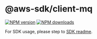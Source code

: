 # @aws-sdk/client-mq

[![NPM version](https://img.shields.io/npm/v/@aws-sdk/client-mq/beta.svg)](https://www.npmjs.com/package/@aws-sdk/client-mq)
[![NPM downloads](https://img.shields.io/npm/dm/@aws-sdk/client-mq.svg)](https://www.npmjs.com/package/@aws-sdk/client-mq)

For SDK usage, please step to [SDK readme](https://github.com/aws/aws-sdk-js-v3).
